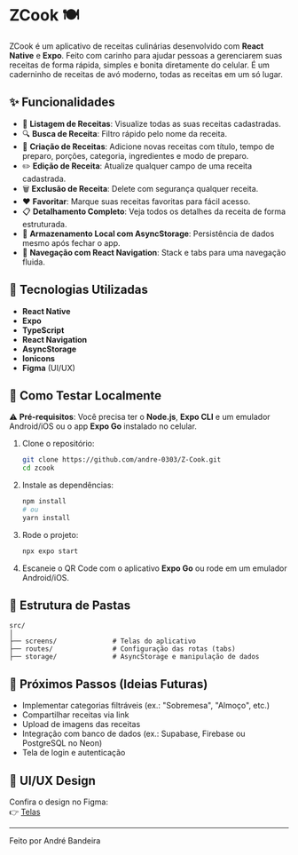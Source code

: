 # ZCook 🍽️

ZCook é um aplicativo de receitas culinárias desenvolvido com **React Native** e **Expo**. Feito com carinho para ajudar pessoas a gerenciarem suas receitas de forma rápida, simples e bonita diretamente do celular. É um caderninho de receitas de avó moderno, todas as receitas em um só lugar.

## ✨ Funcionalidades

- 📄 **Listagem de Receitas**: Visualize todas as suas receitas cadastradas.
- 🔍 **Busca de Receita**: Filtro rápido pelo nome da receita.
- 🥗 **Criação de Receitas**: Adicione novas receitas com título, tempo de preparo, porções, categoria, ingredientes e modo de preparo.
- ✏️ **Edição de Receita**: Atualize qualquer campo de uma receita cadastrada.
- 🗑️ **Exclusão de Receita**: Delete com segurança qualquer receita.
- ❤️ **Favoritar**: Marque suas receitas favoritas para fácil acesso.
- 📋 **Detalhamento Completo**: Veja todos os detalhes da receita de forma estruturada.
- 📁 **Armazenamento Local com AsyncStorage**: Persistência de dados mesmo após fechar o app.
- 🔀 **Navegação com React Navigation**: Stack e tabs para uma navegação fluida.

## 📱 Tecnologias Utilizadas

- **React Native**
- **Expo**
- **TypeScript**
- **React Navigation**
- **AsyncStorage**
- **Ionicons**
- **Figma** (UI/UX)

## 🧪 Como Testar Localmente

⚠️ **Pré-requisitos**: Você precisa ter o **Node.js**, **Expo CLI** e um emulador Android/iOS ou o app **Expo Go** instalado no celular.

1. Clone o repositório:
   ```bash
   git clone https://github.com/andre-0303/Z-Cook.git
   cd zcook
   ```

2. Instale as dependências:
   ```bash
   npm install
   # ou
   yarn install
   ```

3. Rode o projeto:
   ```bash
   npx expo start
   ```

4. Escaneie o QR Code com o aplicativo **Expo Go** ou rode em um emulador Android/iOS.

## 📂 Estrutura de Pastas

```
src/
│
├── screens/              # Telas do aplicativo
├── routes/               # Configuração das rotas (tabs)
├── storage/              # AsyncStorage e manipulação de dados
```

## 🎯 Próximos Passos (Ideias Futuras)

- Implementar categorias filtráveis (ex.: "Sobremesa", "Almoço", etc.)
- Compartilhar receitas via link
- Upload de imagens das receitas
- Integração com banco de dados (ex.: Supabase, Firebase ou PostgreSQL no Neon)
- Tela de login e autenticação

## 📸 UI/UX Design

Confira o design no Figma:  
👉 [Telas]([https://www.figma.com/file/seu-link-aqui](https://www.figma.com/design/ZVUw2lOc2AlVOPiyF2Oicb/ZCook?node-id=10-8&t=4sii4XZrbVvGU3zd-1))

---

Feito por André Bandeira
